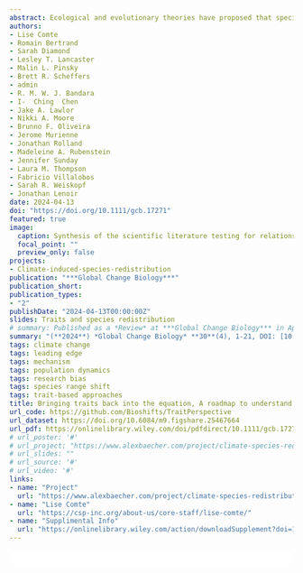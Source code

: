 ```yaml
---
abstract: Ecological and evolutionary theories have proposed that species traits should be important in mediating species responses to contemporary climate change; yet, empirical evidence has so far provided mixed evidence for the role of behavioral, life history, or ecological characteristics in facilitating or hindering species range shifts. As such, the utility of trait-based approaches to predict species redistribution under climate change has been called into question. We develop the perspective, supported by evidence, that trait variation, if used carefully can have high potential utility, but that past analyses have in many cases failed to identify an explanatory value for traits by not fully embracing the complexity of species range shifts. First, we discuss the relevant theory linking species traits to range shift processes at the leading (expansion) and trailing (contraction) edges of species distributions and highlight the need to clarify the mechanistic basis of trait-based approaches. Second, we provide a brief overview of range shift–trait studies and identify new opportunities for trait integration that consider range-specific processes and   intraspecific variability. Third, we explore the circumstances under which environmental and biotic context dependencies are likely to affect our ability to identify the contribution of species traits to range shift processes. Finally, we propose that revealing the role of traits in shaping species redistribution may likely require accounting for methodological variation arising from the range shift estimation process as well as addressing existing functional, geographical, and phylogenetic biases. We provide a series of considerations for more effectively integrating traits as well as extrinsic and methodological factors into species redistribution research. Together, these analytical approaches promise stronger mechanistic and predictive understanding that can help society mitigate and adapt to the effects of climate change on biodiversity.
authors:
- Lise Comte
- Romain Bertrand
- Sarah Diamond
- Lesley T. Lancaster
- Malin L. Pinsky
- Brett R. Scheffers
- admin
- R. M. W. J. Bandara
- I-  Ching  Chen
- Jake A. Lawlor
- Nikki A. Moore
- Brunno F. Oliveira
- Jerome Murienne
- Jonathan Rolland
- Madeleine A. Rubenstein
- Jennifer Sunday
- Laura M. Thompson
- Fabricio Villalobos
- Sarah R. Weiskopf
- Jonathan Lenoir
date: 2024-04-13
doi: "https://doi.org/10.1111/gcb.17271"
featured: true
image:
  caption: Synthesis of the scientific literature testing for relationships between traits and range shifts.
  focal_point: ""
  preview_only: false
projects:
- Climate-induced-species-redistribution
publication: "***Global Change Biology***"
publication_short:
publication_types:
- "2"
publishDate: "2024-04-13T00:00:00Z"
slides: Traits and species redistribution
# summary: Published as a *Review* at ***Global Change Biology*** in April, **2024**
summary: "(**2024**) *Global Change Biology* **30**(4), 1-21, DOI: [10.1111/gcb.17271](https://doi.org/10.1111/gcb.17271)"
tags: climate change
tags: leading edge
tags: mechanism
tags: population dynamics
tags: research bias
tags: species range shift
tags: trait-based approaches  
title: Bringing traits back into the equation, A roadmap to understand species redistribution
url_code: https://github.com/Bioshifts/TraitPerspective
url_dataset: https://doi.org/10.6084/m9.figshare.25467664
url_pdf: https://onlinelibrary.wiley.com/doi/pdfdirect/10.1111/gcb.17271?download=true
# url_poster: '#'
# url_project: "https://www.alexbaecher.com/project/climate-species-redistribution/"
# url_slides: ""
# url_source: '#'
# url_video: '#'
links:
- name: "Project"
  url: "https://www.alexbaecher.com/project/climate-species-redistribution/"
- name: "Lise Comte"
  url: "https://csp-inc.org/about-us/core-staff/lise-comte/"  
- name: "Supplimental Info"
  url: "https://onlinelibrary.wiley.com/action/downloadSupplement?doi=10.1111%2Fgcb.17271&file=gcb17271-sup-0001-DataS1.docx"  
---
```



<html>
  <style>
    section {
        background: white;
        color: black;
        border-radius: 1em;
        padding: 1em;
        left: 50% }
    #inner {
        display: inline-block;
        display: flex;
        align-items: center;
        justify-content: center }
  </style>
  <section>
    <div id="inner">
      <script type='text/javascript' src='https://d1bxh8uas1mnw7.cloudfront.net/assets/embed.js'></script>
        <span style="float:left"; 
          class="__dimensions_badge_embed__" 
          data-doi="10.1111/gcb.17271" 
          data-hide-zero-citations="true" 
          data-legend="always">
        </span>
      <script async src="https://badge.dimensions.ai/badge.js" charset="utf-8"></script>
        <div  style="float:right"; 
          data-link-target="_blank" 
          data-badge-details="right" 
          data-badge-type="medium-donut"
          data-doi="10.1111/gcb.17271"   
          data-condensed="true" 
          data-hide-no-mentions="true" 
          class="altmetric-embed">
        </div>
  </section>

